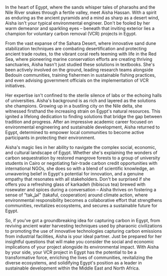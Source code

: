 In the heart of Egypt, where the sands whisper tales of pharaohs and the Nile River snakes through a fertile valley, meet Aisha Hassan. With a spirit as enduring as the ancient pyramids and a mind as sharp as a desert wind, Aisha isn't your typical environmental engineer. Don't be fooled by her warm demeanor and sparkling eyes – beneath that inviting exterior lies a champion for voluntary carbon removal (VCR) projects in Egypt.

From the vast expanse of the Sahara Desert, where innovative sand dune stabilization techniques are combating desertification and protecting ancient trade routes, to the vibrant coral reefs teeming with life in the Red Sea, where pioneering marine conservation efforts are creating thriving sanctuaries, Aisha hasn't just studied these solutions in textbooks. She's been actively involved on the ground, leading research teams alongside Bedouin communities, training fishermen in sustainable fishing practices, and even advising government officials on the implementation of VCR initiatives.

Her expertise isn't confined to the sterile silence of labs or the echoing halls of universities. Aisha's background is as rich and layered as the solutions she champions. Growing up in a bustling city on the Nile delta, she witnessed firsthand the increasing strain on Egypt's natural resources. This ignited a lifelong dedication to finding solutions that bridge the gap between tradition and progress. After an impressive academic career focused on environmental engineering and sustainable development, Aisha returned to Egypt, determined to empower local communities to become active participants in protecting their environment.

Aisha's magic lies in her ability to navigate the complex social, economic, and cultural landscape of Egypt. Whether she's explaining the wonders of carbon sequestration by restored mangrove forests to a group of university students in Cairo or negotiating fair-trade carbon credit opportunities with international NGOs, she does so with a blend of scientific knowledge, an unwavering belief in Egypt's potential for innovation, and a genuine empathy that resonates with all stakeholders. Don't be surprised if she offers you a refreshing glass of karkadeh (hibiscus tea) brewed with rosewater and spices during a conversation – Aisha thrives on fostering a sense of "takافل" (takaful, cooperation) around climate action, where environmental responsibility becomes a collaborative effort that strengthens communities, revitalizes ecosystems, and secures a sustainable future for Egypt.

So, if you've got a groundbreaking idea for capturing carbon in Egypt, from reviving ancient water harvesting techniques used by pharaonic civilizations to promoting the use of innovative technologies capturing carbon emissions from industrial facilities, Aisha is your ideal partner. Just be prepared for her insightful questions that will make you consider the social and economic implications of your project alongside its environmental impact. With Aisha by your side, your VCR project in Egypt has the potential to be a transformative force, enriching the lives of communities, revitalizing the diverse ecosystems, and solidifying Egypt's position as a leader in sustainable development within the Middle East and North Africa. 
